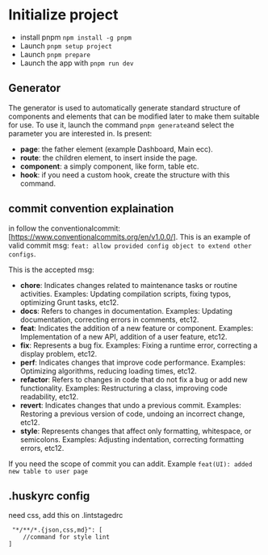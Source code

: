 # Initialize project

* install pnpm ```npm install -g pnpm```
* Launch ```pnpm setup project```
* Launch ```pnpm prepare```
* Launch the app with ```pnpm run dev```

## Generator
The generator is used to automatically generate standard structure of components and elements that can be modified later to make them suitable for use. To use it, launch the command ```pnpm generate```and select the parameter you are interested in.
Is present:
* **page**: the father element (example Dashboard, Main ecc).
* **route**: the children element, to insert inside the page.
* **component**: a simply component, like form, table etc.
* **hook**: if you need a custom hook, create the structure with this command.

## commit convention explaination
in follow the conventionalcommit:[https://www.conventionalcommits.org/en/v1.0.0/].
This is an example of valid commit msg:
```feat: allow provided config object to extend other configs```.

This is the accepted msg:
* **chore**: Indicates changes related to maintenance tasks or routine activities. Examples: Updating compilation scripts, fixing typos, optimizing Grunt tasks, etc12.
* **docs**: Refers to changes in documentation. Examples: Updating documentation, correcting errors in comments, etc12.
* **feat**: Indicates the addition of a new feature or component. Examples: Implementation of a new API, addition of a user feature, etc12.
* **fix**: Represents a bug fix. Examples: Fixing a runtime error, correcting a display problem, etc12.
* **perf**: Indicates changes that improve code performance. Examples: Optimizing algorithms, reducing loading times, etc12.
* **refactor**: Refers to changes in code that do not fix a bug or add new functionality. Examples: Restructuring a class, improving code readability, etc12.
* **revert**: Indicates changes that undo a previous commit. Examples: Restoring a previous version of code, undoing an incorrect change, etc12.
* **style**: Represents changes that affect only formatting, whitespace, or semicolons. Examples: Adjusting indentation, correcting formatting errors, etc12.

If you need the scope of commit you can addit.
Example
```feat(UI): added new table to user page```

## .huskyrc config
need css, add this on .lintstagedrc
```    
 "*/**/*.{json,css,md}": [
    //command for style lint
]
```
